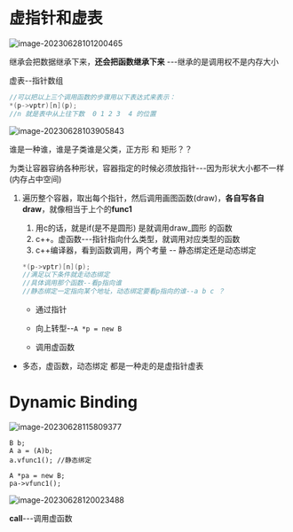 # 虚指针和虚表

![image-20230628101200465](/home/lyt/2023/c++11/assets/image-20230628101200465.png)

继承会把数据继承下来，**还会把函数继承下来** ---继承的是调用权不是内存大小



虚表--指针数组

```c++
//可以把以上三个调用函数的步骤用以下表达式来表示：
*(p->vptr)[n](p);
//n 就是表中从上往下数  0 1 2 3  4 的位置
```

![image-20230628103905843](/home/lyt/2023/c++11/assets/image-20230628103905843.png)

谁是一种谁，谁是子类谁是父类，正方形 和 矩形？？

为类让容器容纳各种形状，容器指定的时候必须放指针---因为形状大小都不一样(内存占中空间)

1. 遍历整个容器，取出每个指针，然后调用画图函数(draw)，**各自写各自draw**，就像相当于上个的**func1**

   1. 用c的话，就是if(是不是圆形) 是就调用draw_圆形 的函数
   2. c++。虚函数---指针指向什么类型，就调用对应类型的函数
   3. c++编译器，看到函数调用，两个考量 -- 静态绑定还是动态绑定

   

   ```c
   *(p->vptr)[n](p);
   //满足以下条件就走动态绑定
   //具体调用那个函数--看p指向谁
   //静态绑定一定指向某个地址，动态绑定要看p指向的谁--a b c ？
   ```

   

   - 通过指针

   - 向上转型--`A *p = new B`
   - 调用虚函数



- 多态，虚函数，动态绑定 都是一种走的是虚指针虚表

# Dynamic Binding

![image-20230628115809377](/home/lyt/2023/c++11/assets/image-20230628115809377.png)

```
B b;
A a = (A)b;
a.vfunc1(); //静态绑定

A *pa = new B;
pa->vfunc1();
```

![image-20230628120023488](/home/lyt/2023/c++11/assets/image-20230628120023488.png)

**call**---调用虚函数
